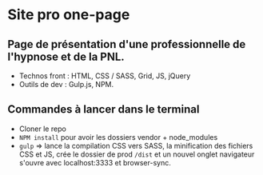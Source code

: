 # Site pro one-page

## Page de présentation d'une professionnelle de l'hypnose et de la PNL.

* Technos front : HTML, CSS / SASS, Grid, JS, jQuery
* Outils de dev : Gulp.js, NPM.

## Commandes à lancer dans le terminal

* Cloner le repo
* `NPM install` pour avoir les dossiers vendor + node_modules
* `gulp` => lance la compilation CSS vers SASS, la minification des fichiers CSS et JS, crée le dossier de prod `/dist` et un nouvel onglet navigateur s'ouvre avec localhost:3333 et browser-sync.
